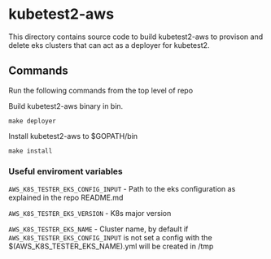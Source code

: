 # kubetest2-aws

This directory contains source code to build kubetest2-aws to provison and delete eks clusters that can act as a deployer for kubetest2.

## Commands
Run the following commands from the top level of repo

Build kubetest2-aws binary in bin. 

```
make deployer
```

Install kubetest2-aws to $GOPATH/bin

```
make install
```

### Useful enviroment variables

`AWS_K8S_TESTER_EKS_CONFIG_INPUT` - Path to the eks configuration as explained in the repo README.md

`AWS_K8S_TESTER_EKS_VERSION` - K8s major version

`AWS_K8S_TESTER_EKS_NAME` - Cluster name, by default if `AWS_K8S_TESTER_EKS_CONFIG_INPUT` is not set a config with the $(AWS_K8S_TESTER_EKS_NAME).yml will be created in /tmp